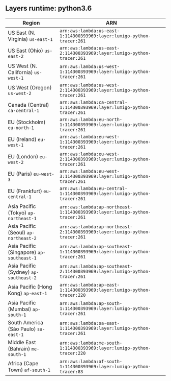 Layers runtime: python3.6
----
| Region | ARN |
| --- | --- |
|US East (N. Virginia)  `us-east-1`|`arn:aws:lambda:us-east-1:114300393969:layer:lumigo-python-tracer:261`|
|US East (Ohio)  `us-east-2`|`arn:aws:lambda:us-east-2:114300393969:layer:lumigo-python-tracer:261`|
|US West (N. California)  `us-west-1`|`arn:aws:lambda:us-west-1:114300393969:layer:lumigo-python-tracer:261`|
|US West (Oregon)  `us-west-2`|`arn:aws:lambda:us-west-2:114300393969:layer:lumigo-python-tracer:261`|
|Canada (Central)  `ca-central-1`|`arn:aws:lambda:ca-central-1:114300393969:layer:lumigo-python-tracer:261`|
|EU (Stockholm)  `eu-north-1`|`arn:aws:lambda:eu-north-1:114300393969:layer:lumigo-python-tracer:261`|
|EU (Ireland)  `eu-west-1`|`arn:aws:lambda:eu-west-1:114300393969:layer:lumigo-python-tracer:261`|
|EU (London)  `eu-west-2`|`arn:aws:lambda:eu-west-2:114300393969:layer:lumigo-python-tracer:261`|
|EU (Paris)  `eu-west-3`|`arn:aws:lambda:eu-west-3:114300393969:layer:lumigo-python-tracer:261`|
|EU (Frankfurt)  `eu-central-1`|`arn:aws:lambda:eu-central-1:114300393969:layer:lumigo-python-tracer:261`|
|Asia Pacific (Tokyo)  `ap-northeast-1`|`arn:aws:lambda:ap-northeast-1:114300393969:layer:lumigo-python-tracer:261`|
|Asia Pacific (Seoul)  `ap-northeast-2`|`arn:aws:lambda:ap-northeast-2:114300393969:layer:lumigo-python-tracer:261`|
|Asia Pacific (Singapore)  `ap-southeast-1`|`arn:aws:lambda:ap-southeast-1:114300393969:layer:lumigo-python-tracer:261`|
|Asia Pacific (Sydney)  `ap-southeast-2`|`arn:aws:lambda:ap-southeast-2:114300393969:layer:lumigo-python-tracer:261`|
|Asia Pacific (Hong Kong)  `ap-east-1`|`arn:aws:lambda:ap-east-1:114300393969:layer:lumigo-python-tracer:220`|
|Asia Pacific (Mumbai)  `ap-south-1`|`arn:aws:lambda:ap-south-1:114300393969:layer:lumigo-python-tracer:261`|
|South America (São Paulo)  `sa-east-1`|`arn:aws:lambda:sa-east-1:114300393969:layer:lumigo-python-tracer:261`|
|Middle East (Bahrain)  `me-south-1`|`arn:aws:lambda:me-south-1:114300393969:layer:lumigo-python-tracer:220`|
|Africa (Cape Town)  `af-south-1`|`arn:aws:lambda:af-south-1:114300393969:layer:lumigo-python-tracer:83`|
